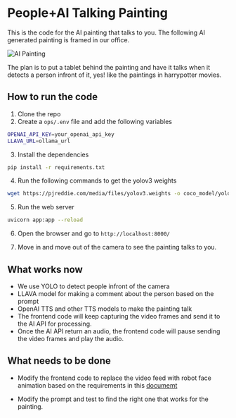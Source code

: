 # People+AI Talking Painting

This is the code for the AI painting that talks to you. The following AI generated painting is framed in our office. 

![AI Painting](/docs/ai-painting.png)

The plan is to put a tablet behind the painting and have it talks when it detects a person infront of it, yes! like the paintings in harrypotter movies.


## How to run the code

1. Clone the repo
2. Create a `ops/.env` file and add the following variables
```bash
OPENAI_API_KEY=your_openai_api_key
LLAVA_URL=ollama_url
```

3. Install the dependencies
```bash
pip install -r requirements.txt
```

4. Run the following commands to get the yolov3 weights
```bash
wget https://pjreddie.com/media/files/yolov3.weights -o coco_model/yolov3.weights
```

5. Run the web server

```bash
uvicorn app:app --reload
```

6. Open the browser and go to `http://localhost:8000/`

7. Move in and move out of the camera to see the painting talks to you.


## What works now

* We use YOLO to detect people infront of the camera
* LLAVA model for making a comment about the person based on the prompt
* OpenAI TTS and other TTS models to make the painting talk
* The frontend code will keep capturing the video frames and send it to the AI API for processing.
* Once the AI API return an audio, the frontend code will pause sending the video frames and play the audio.


## What needs to be done

* Modify the frontend code to replace the video feed with robot face animation based on the requirements in this [documemt](https://docs.google.com/document/d/1caHAHjxJxG-dlpAiR1raLPVOrsJIDzLPOyE027YJxO0/edit?usp=sharing)

* Modify the prompt and test to find the right one that works for the painting.



